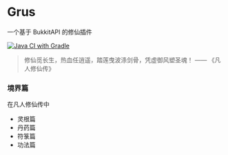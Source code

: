 # Grus

一个基于 BukkitAPI 的修仙插件

[![Java CI with Gradle](https://github.com/602723113/Grus/actions/workflows/gradle.yml/badge.svg)](https://github.com/602723113/Grus/actions/workflows/gradle.yml)

> 修仙觅长生，热血任逍遥，踏莲曳波涤剑骨，凭虚御风塑圣魂！ —— 《凡人修仙传》

### 境界篇

在凡人修仙传中

- 灵根篇
- 丹药篇
- 符箓篇
- 功法篇
